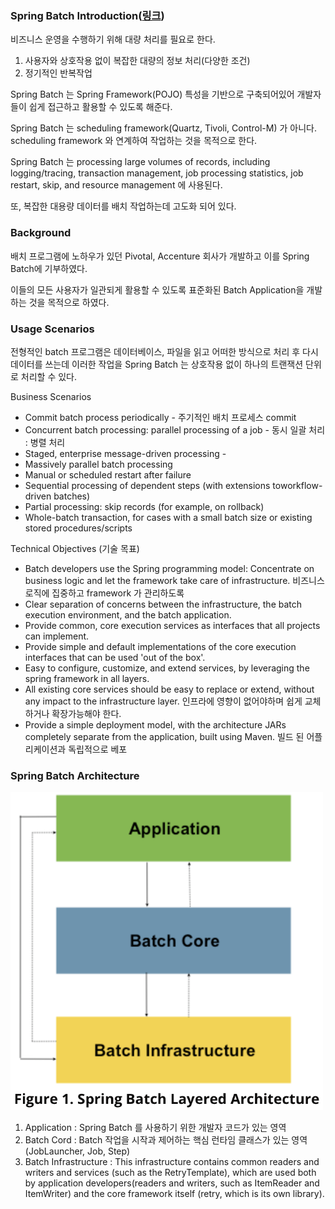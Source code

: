 ### Spring Batch Introduction(<a href="https://docs.spring.io/spring-batch/docs/4.2.x/reference/html/spring-batch-intro.html#spring-batch-intro" target="_blank">링크</a>)

비즈니스 운영을 수행하기 위해 대량 처리를 필요로 한다.

1. 사용자와 상호작용 없이 복잡한 대량의 정보 처리(다양한 조건)
2. 정기적인 반복작업

Spring Batch 는 Spring Framework(POJO) 특성을 기반으로 구축되어있어 개발자들이 쉽게 접근하고 활용할 수 있도록 해준다.

Spring Batch 는 scheduling framework(Quartz, Tivoli, Control-M) 가 아니다. scheduling framework 와 연계하여 작업하는 것을 목적으로 한다.

Spring Batch 는 processing large volumes of records, including logging/tracing, transaction management, job processing statistics, job restart, skip, and resource management 에 사용된다.

또, 복잡한 대용량 데이터를 배치 작업하는데 고도화 되어 있다.

### Background

배치 프로그램에 노하우가 있던 Pivotal, Accenture 회사가 개발하고 이를 Spring Batch에 기부하였다.

이들의 모든 사용자가 일관되게 활용할 수 있도록 표준화된 Batch Application을 개발하는 것을 목적으로 하였다.

### Usage Scenarios

전형적인 batch 프로그램은 데이터베이스, 파일을 읽고 어떠한 방식으로 처리 후 다시 데이터를 쓰는데 이러한 작업을 Spring Batch 는 상호작용 없이 하나의 트랜잭션 단위로 처리할 수 있다.

Business Scenarios

- Commit batch process periodically - 주기적인 배치 프로세스 commit
- Concurrent batch processing: parallel processing of a job - 동시 일괄 처리 : 병렬 처리
- Staged, enterprise message-driven processing -
- Massively parallel batch processing
- Manual or scheduled restart after failure
- Sequential processing of dependent steps (with extensions toworkflow-driven batches)
- Partial processing: skip records (for example, on rollback)
- Whole-batch transaction, for cases with a small batch size or existing stored procedures/scripts

Technical Objectives (기술 목표)

- Batch developers use the Spring programming model: Concentrate on business logic and let the framework take care of infrastructure.
비즈니스 로직에 집중하고 framework 가 관리하도록
- Clear separation of concerns between the infrastructure, the batch execution environment, and the batch application.
- Provide common, core execution services as interfaces that all projects can implement.
- Provide simple and default implementations of the core execution interfaces that can be used 'out of the box'.
- Easy to configure, customize, and extend services, by leveraging the spring framework in all layers.
- All existing core services should be easy to replace or extend, without any impact to the infrastructure layer.
인프라에 영향이 없어야하며 쉽게 교체하거나 확장가능해야 한다.
- Provide a simple deployment model, with the architecture JARs completely separate from the application, built using Maven.
빌드 된 어플리케이션과 독립적으로 베포

### Spring Batch Architecture

<img src="/spring_batch_document/Spring_Batch_Introduction/img/1.png" width="500px;">

1. Application : Spring Batch 를 사용하기 위한 개발자 코드가 있는 영역
2. Batch Cord : Batch 작업을 시작과 제어하는 핵심 런타임 클래스가 있는 영역 (JobLauncher, Job, Step)
3. Batch Infrastructure : This infrastructure contains common readers and writers and services (such as the RetryTemplate), which are used both by application developers(readers and writers, such as ItemReader and ItemWriter) and the core framework itself (retry, which is its own library).
